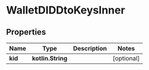 
# WalletDIDDtoKeysInner

## Properties
Name | Type | Description | Notes
------------ | ------------- | ------------- | -------------
**kid** | **kotlin.String** |  |  [optional]



